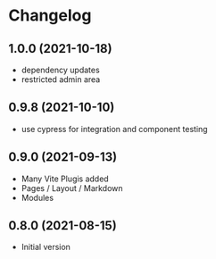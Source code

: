 # Changelog

## 1.0.0 (2021-10-18)
- dependency updates
- restricted admin area

## 0.9.8 (2021-10-10)
- use cypress for integration and component testing
## 0.9.0 (2021-09-13)

- Many Vite Plugis added
- Pages / Layout / Markdown
- Modules

## 0.8.0 (2021-08-15)
- Initial version
